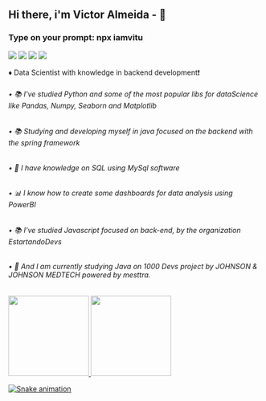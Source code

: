 ## Hi there, i'm Victor Almeida - 👋
### Type on your prompt: npx iamvitu

<div> 
  <a href="https://www.instagram.com/victors.jpg" target="_blank"><img src="https://img.shields.io/badge/-Instagram-%23E4405F?style=for-the-badge&logo=instagram&logoColor=white" target="_blank"></a>
  <a href = "mailto:victorpy.1999@gmail.com"><img src="https://img.shields.io/badge/-Gmail-%23333?style=for-the-badge&logo=gmail&logoColor=white" target="_blank"></a>
  <a href="https://www.linkedin.com/in/devitu-py/" target="_blank"><img src="https://img.shields.io/badge/-LinkedIn-%230077B5?style=for-the-badge&logo=linkedin&logoColor=white" target="_blank"></a> 
  <a href="https://twitter.com/Vitu_Py" target="_blank"><img src="https://img.shields.io/badge/-Twitter-%230099B5?style=for-the-badge&logo=Twitter&logoColor=white" target="_blank"></a> 
</div>



♦️ Data Scientist with knowledge in backend development❗
###### • 📚 I've studied Python and some of the most popular libs for dataScience like Pandas, Numpy, Seaborn and Matplotlib
###### • 📚 Studying and developing myself in java focused on the backend with the spring framework
###### • 📁 I have knowledge on SQL using MySql software
###### • 📊 I know how to create some dashboards for data analysis using PowerBI
###### • 📚 I've studied Javascript focused on back-end, by the organization EstartandoDevs
###### • 📑 And I am currently studying Java on 1000 Devs project by JOHNSON & JOHNSON MEDTECH powered by mesttra.
    

<div>
  <a href="https://github.com/vitucomment">
  <img height="160em" src="https://github-readme-stats.vercel.app/api?username=vitucomment&show_icons=true&theme=blueberry&include_all_commits=true&count_private=true"/>
  <img height="160em" src="https://github-readme-stats.vercel.app/api/top-langs/?username=vitucomment&layout=compact&langs_count=6&theme=blueberry"/>
</div>
  


![Snake animation](https://github.com/vitucomment/vitucomment/blob/output/github-contribution-grid-snake.svg)
